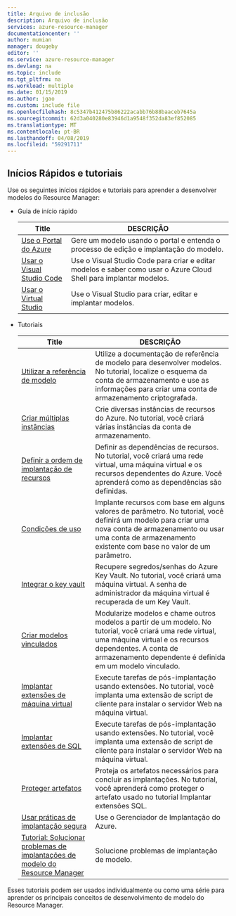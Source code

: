 ```yaml
---
title: Arquivo de inclusão
description: Arquivo de inclusão
services: azure-resource-manager
documentationcenter: ''
author: mumian
manager: dougeby
editor: ''
ms.service: azure-resource-manager
ms.devlang: na
ms.topic: include
ms.tgt_pltfrm: na
ms.workload: multiple
ms.date: 01/15/2019
ms.author: jgao
ms.custom: include file
ms.openlocfilehash: 8c5347b412475b86222acabb76b88baaceb7645a
ms.sourcegitcommit: 62d3a040280e83946d1a9548f352da83ef852085
ms.translationtype: MT
ms.contentlocale: pt-BR
ms.lasthandoff: 04/08/2019
ms.locfileid: "59291711"
---
```

## <a name="quickstarts-and-tutorials"></a>Inícios Rápidos e tutoriais

Use os seguintes inícios rápidos e tutoriais para aprender a desenvolver modelos do Resource Manager:

- Guia de início rápido

    |Title|DESCRIÇÃO|
    |------|-----|
    |[Use o Portal do Azure](../articles/azure-resource-manager/resource-manager-quickstart-create-templates-use-the-portal.md)|Gere um modelo usando o portal e entenda o processo de edição e implantação do modelo.|
    |[Usar o Visual Studio Code](../articles/azure-resource-manager/resource-manager-quickstart-create-templates-use-visual-studio-code.md)|Use o Visual Studio Code para criar e editar modelos e saber como usar o Azure Cloud Shell para implantar modelos.|
    |[Usar o Virtual Studio](../articles/azure-resource-manager/vs-azure-tools-resource-groups-deployment-projects-create-deploy.md)|Use o Visual Studio para criar, editar e implantar modelos.|

- Tutoriais

    |Title|DESCRIÇÃO|
    |------|-----|
    |[Utilizar a referência de modelo](../articles/azure-resource-manager/resource-manager-tutorial-create-encrypted-storage-accounts.md)|Utilize a documentação de referência de modelo para desenvolver modelos. No tutorial, localize o esquema da conta de armazenamento e use as informações para criar uma conta de armazenamento criptografada.|
    |[Criar múltiplas instâncias](../articles/azure-resource-manager/resource-manager-tutorial-create-multiple-instances.md)|Crie diversas instâncias de recursos do Azure. No tutorial, você criará várias instâncias da conta de armazenamento.|
    |[Definir a ordem de implantação de recursos](../articles/azure-resource-manager/resource-manager-tutorial-create-templates-with-dependent-resources.md)|Definir as dependências de recursos. No tutorial, você criará uma rede virtual, uma máquina virtual e os recursos dependentes do Azure. Você aprenderá como as dependências são definidas.|
    |[Condições de uso](../articles/azure-resource-manager/resource-manager-tutorial-use-conditions.md)|Implante recursos com base em alguns valores de parâmetro. No tutorial, você definirá um modelo para criar uma nova conta de armazenamento ou usar uma conta de armazenamento existente com base no valor de um parâmetro.|
    |[Integrar o key vault](../articles/azure-resource-manager/resource-manager-tutorial-use-key-vault.md)|Recupere segredos/senhas do Azure Key Vault. No tutorial, você criará uma máquina virtual.  A senha de administrador da máquina virtual é recuperada de um Key Vault.|
    |[Criar modelos vinculados](../articles/azure-resource-manager/resource-manager-tutorial-create-linked-templates.md)|Modularize modelos e chame outros modelos a partir de um modelo. No tutorial, você criará uma rede virtual, uma máquina virtual e os recursos dependentes.  A conta de armazenamento dependente é definida em um modelo vinculado. |
    |[Implantar extensões de máquina virtual](../articles/azure-resource-manager/resource-manager-tutorial-deploy-vm-extensions.md)|Execute tarefas de pós-implantação usando extensões. No tutorial, você implanta uma extensão de script de cliente para instalar o servidor Web na máquina virtual. |
    |[Implantar extensões de SQL](../articles/azure-resource-manager/resource-manager-tutorial-deploy-sql-extensions-bacpac.md)|Execute tarefas de pós-implantação usando extensões. No tutorial, você implanta uma extensão de script de cliente para instalar o servidor Web na máquina virtual. |
    |[Proteger artefatos](../articles/azure-resource-manager/resource-manager-tutorial-secure-artifacts.md)|Proteja os artefatos necessários para concluir as implantações. No tutorial, você aprenderá como proteger o artefato usado no tutorial Implantar extensões SQL. |
    |[Usar práticas de implantação segura](../articles/azure-resource-manager/deployment-manager-tutorial.md)|Use o Gerenciador de Implantação do Azure. |
    |[Tutorial: Solucionar problemas de implantações de modelo do Resource Manager](../articles/azure-resource-manager/resource-manager-tutorial-troubleshoot.md)|Solucione problemas de implantação de modelo.|

Esses tutoriais podem ser usados individualmente ou como uma série para aprender os principais conceitos de desenvolvimento de modelo do Resource Manager.